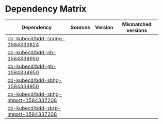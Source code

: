 # Dependency Matrix

Dependency | Sources | Version | Mismatched versions
---------- | ------- | ------- | -------------------
[cb-kubecd/bdd-spring-1584333824](https://github.com/cb-kubecd/bdd-spring-1584333824.git) |  | []() | 
[cb-kubecd/bdd-nh-1584334950](https://github.com/cb-kubecd/bdd-nh-1584334950.git) |  | []() | 
[cb-kubecd/bdd-gh-1584334950](https://github.com/cb-kubecd/bdd-gh-1584334950.git) |  | []() | 
[cb-kubecd/bdd-sbhg-1584334950](https://github.com/cb-kubecd/bdd-sbhg-1584334950.git) |  | []() | 
[cb-kubecd/bdd-sbhg-import-1584337208](https://github.com/cb-kubecd/bdd-sbhg-import-1584337208.git) |  | []() | 
[cb-kubecd/bdd-sbrp-import-1584337208](https://github.com/cb-kubecd/bdd-sbrp-import-1584337208.git) |  | []() | 
